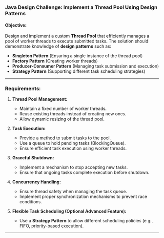 ### **Java Design Challenge: Implement a Thread Pool Using Design Patterns**  

#### **Objective:**  
Design and implement a custom **Thread Pool** that efficiently manages a pool of worker threads to execute submitted tasks. The solution should demonstrate knowledge of **design patterns** such as:  
- **Singleton Pattern** (Ensuring a single instance of the thread pool)  
- **Factory Pattern** (Creating worker threads)  
- **Producer-Consumer Pattern** (Managing task submission and execution)  
- **Strategy Pattern** (Supporting different task scheduling strategies)  

---

### **Requirements:**  
1. **Thread Pool Management:**  
   - Maintain a fixed number of worker threads.  
   - Reuse existing threads instead of creating new ones.  
   - Allow dynamic resizing of the thread pool.  

2. **Task Execution:**  
   - Provide a method to submit tasks to the pool.  
   - Use a queue to hold pending tasks (BlockingQueue).  
   - Ensure efficient task execution using worker threads.  

3. **Graceful Shutdown:**  
   - Implement a mechanism to stop accepting new tasks.  
   - Ensure that ongoing tasks complete execution before shutdown.  

4. **Concurrency Handling:**  
   - Ensure thread safety when managing the task queue.  
   - Implement proper synchronization mechanisms to prevent race conditions.  

5. **Flexible Task Scheduling (Optional Advanced Feature):**  
   - Use a **Strategy Pattern** to allow different scheduling policies (e.g., FIFO, priority-based execution).  

---
